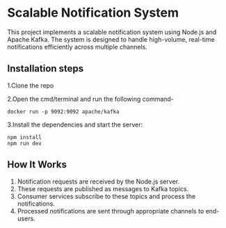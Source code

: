 # Scalable Notification System

This project implements a scalable notification system using Node.js and Apache Kafka. The system is designed to handle high-volume, real-time notifications efficiently across multiple channels.

## Installation steps

1.Clone the repo

2.Open the cmd/terminal and run the following command-
```
docker run -p 9092:9092 apache/kafka
```
3.Install the dependencies and start the server:
```
npm install
npm run dev
```

## How It Works

1. Notification requests are received by the Node.js server.
2. These requests are published as messages to Kafka topics.
3. Consumer services subscribe to these topics and process the notifications.
4. Processed notifications are sent through appropriate channels to end-users.
